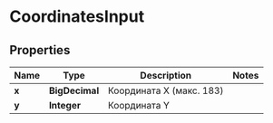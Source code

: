 

# CoordinatesInput


## Properties

| Name | Type | Description | Notes |
|------------ | ------------- | ------------- | -------------|
|**x** | **BigDecimal** | Координата X (макс. 183) |  |
|**y** | **Integer** | Координата Y |  |




